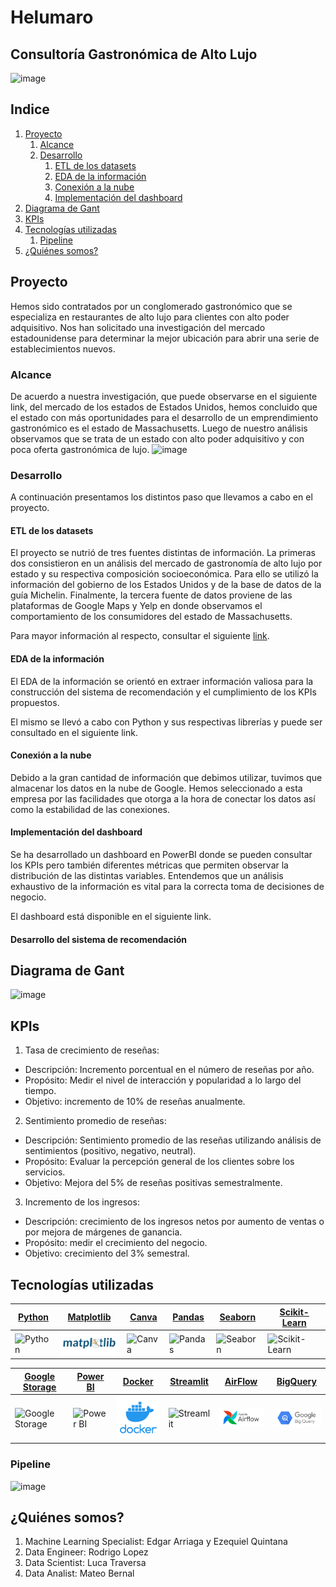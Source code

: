 # Helumaro
## Consultoría Gastronómica de Alto Lujo
![image](https://github.com/LucaTraversa17/ProyectoFinalHenry/assets/88990751/05a158fe-3be2-47c8-b792-9768185ce583)

## Indice
1. [Proyecto](#proyecto)
   1. [Alcance](#alcance)
   2. [Desarrollo](#desarrollo)
        1. [ETL de los datasets](#etl-de-los-datasets)
        2. [EDA de la información](#eda-de-la-información)
        3. [Conexión a la nube](#conexión-a-la-nube)
        4. [Implementación del dashboard](#implementación-del-dashboard)
3. [Diagrama de Gant](#diagrama-de-gant)
4. [KPIs](#kpis)
5. [Tecnologías utilizadas](#tecnologías-utilizadas)
   1. [Pipeline](#pipeline)
6. [¿Quiénes somos?](#quiénes-somos)

## Proyecto

Hemos sido contratados por un conglomerado gastronómico que se especializa en restaurantes de alto lujo para clientes con alto poder adquisitivo. Nos han solicitado una investigación del mercado estadounidense para determinar la mejor ubicación para abrir una serie de establecimientos nuevos. 

### Alcance
De acuerdo a nuestra investigación, que puede observarse en el siguiente link, del mercado de los estados de Estados Unidos, hemos concluido que el estado con más oportunidades para el desarrollo de un emprendimiento gastronómico es el estado de Massachusetts. Luego de nuestro análisis observamos que se trata de un estado con alto poder adquisitivo y con poca oferta gastronómica de lujo. 
![image](https://github.com/LucaTraversa17/ProyectoFinalHenry/assets/88990751/a3f4d590-bd0a-4586-8af9-71cf2410e8d6)



### Desarrollo
A continuación presentamos los distintos paso que llevamos a cabo en el proyecto. 
#### ETL de los datasets
El proyecto se nutrió de tres fuentes distintas de información. La primeras dos consistieron en un análisis del mercado de gastronomía de alto lujo por estado y su respectiva composición socioeconómica. Para ello se utilizó la información del gobierno de los Estados Unidos y de la base de datos de la guía Michelin. Finalmente, la tercera fuente de datos proviene de las plataformas de Google Maps y Yelp en donde observamos el comportamiento de los consumidores del estado de Massachusetts. 

Para mayor información al respecto, consultar el siguiente [link](AnalisisExploratorioMercado). 

#### EDA de la información
El EDA de la información se orientó en extraer información valiosa para la construcción del sistema de recomendación y el cumplimiento de los KPIs propuestos. 

El mismo se llevó a cabo con Python y sus respectivas librerías y puede ser consultado en el siguiente link. 

#### Conexión a la nube
Debido a la gran cantidad de información que debimos utilizar, tuvimos que almacenar los datos en la nube de Google. Hemos seleccionado a esta empresa por las facilidades que otorga a la hora de conectar los datos así como la estabilidad de las conexiones.  

#### Implementación del dashboard
Se ha desarrollado un dashboard en PowerBI donde se pueden consultar los KPIs pero también diferentes métricas que permiten observar la distribución de las distintas variables. Entendemos que un análisis exhaustivo de la información es vital para la correcta toma de decisiones de negocio.

El dashboard está disponible en el siguiente link. 

#### Desarrollo del sistema de recomendación 

## Diagrama de Gant

![image](https://github.com/LucaTraversa17/ProyectoFinalHenry/assets/88990751/acc2cdaf-c9e8-42c7-8025-b6c24d2c5325)



## KPIs 
1. Tasa de crecimiento de reseñas:
  - Descripción: Incremento porcentual en el número de reseñas por año.
  - Propósito: Medir el nivel de interacción y popularidad a lo largo del tiempo.
  - Objetivo: incremento de 10% de reseñas anualmente.
2. Sentimiento promedio de reseñas:
  - Descripción: Sentimiento promedio de las reseñas utilizando análisis de sentimientos (positivo, negativo, neutral).
  - Propósito: Evaluar la percepción general de los clientes sobre los servicios.
  - Objetivo: Mejora del 5% de reseñas positivas semestralmente.  
3. Incremento de los ingresos:
  - Descripción: crecimiento de los ingresos netos por aumento de ventas o por mejora de márgenes de ganancia.
  - Propósito: medir el crecimiento del negocio.
  - Objetivo: crecimiento del 3% semestral. 

## Tecnologías utilizadas

| [Python](https://www.python.org/) | [Matplotlib](https://matplotlib.org/) | [Canva](https://www.canva.com/) | [Pandas](https://pandas.pydata.org/) | [Seaborn](https://seaborn.pydata.org/) | [Scikit-Learn](https://scikit-learn.org/stable/) |
| --- | --- | --- | --- | --- | --- |
| <img src="https://www.python.org/static/community_logos/python-logo.png" alt="Python" width="100"/> | <img src="https://github.com/LucaTraversa17/ProyectoFinalHenry/blob/main/img/logos/matplotlib.png" alt="Matplotlib" width="100"/> | <img src="https://static.canva.com/web/images/12487a1e0770d29351bd4ce4f87ec8fe.svg" alt="Canva" width="100"/> | <img src="https://pandas.pydata.org/static/img/pandas_mark.svg" alt="Pandas" width="100"/> | <img src="https://seaborn.pydata.org/_images/logo-wide-lightbg.svg" alt="Seaborn" width="100"/> | <img src="https://scikit-learn.org/stable/_static/scikit-learn-logo-small.png" alt="Scikit-Learn" width="100"/> |

| [Google Storage](https://cloud.google.com/storage) | [Power BI](https://powerbi.microsoft.com/) | [Docker](https://www.docker.com/) | [Streamlit](https://streamlit.io/) | [AirFlow](https://airflow.apache.org/) | [BigQuery](https://cloud.google.com/bigquery) |
| --- | --- | --- | --- | --- | --- |
| <img src="https://cloud.google.com/images/social-icon-google-cloud-1200-630.png" alt="Google Storage" width="100"/> | <img src="https://powerbi.microsoft.com/pictures/shared/social/social-default-image.png" alt="Power BI" width="100"/> | <img src="https://github.com/LucaTraversa17/ProyectoFinalHenry/blob/main/img/logos/docker.png" alt="Docker" width="100"/> | <img src="https://streamlit.io/images/brand/streamlit-logo-primary-colormark-darktext.png" alt="Streamlit" width="100"/> | <img src="https://github.com/LucaTraversa17/ProyectoFinalHenry/blob/main/img/logos/airflow.png" alt="AirFlow" width="100"/> | <img src="https://github.com/LucaTraversa17/ProyectoFinalHenry/blob/main/img/logos/bigquery.png" alt="BigQuery" width="100"/> |

### Pipeline
![image](https://github.com/LucaTraversa17/ProyectoFinalHenry/assets/88990751/5df1e499-505c-4dd5-b6a4-b070e6448c40)



## ¿Quiénes somos?
1. Machine Learning Specialist: Edgar Arriaga y Ezequiel Quintana
2. Data Engineer: Rodrigo Lopez
3. Data Scientist: Luca Traversa 
4. Data Analist: Mateo Bernal
